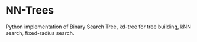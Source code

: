 # NN-Trees
Python implementation of Binary Search Tree, kd-tree for tree building, kNN search, fixed-radius search.
